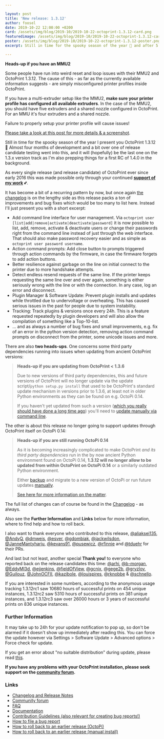 ```yaml
---

layout: post
title: 'New release: 1.3.12'
author: foosel
date: 2019-10-22 12:00:00 +0200
card: /assets/img/blog/2019-10/2019-10-22-octoprint-1.3.12-card.png
featuredimage: /assets/img/blog/2019-10/2019-10-22-octoprint-1.3.12-card.png
poster: /assets/img/blog/2019-10/2019-10-22-octoprint-1.3.12-poster.png
excerpt: Still in time for the spooky season of the year 🎃 and after 5 months of development and testing by the community I present you OctoPrint 1.3.12.

---
```


<div class="alert alert-warning">
  <p><strong>Heads-up if you have an MMU2</strong></p>
  <p>Some people have run into weird reset and loop issues with their MMU2 and OctoPrint 1.3.12. The cause of this - as far as the currently available information suggests - are simply misconfigured printer profiles inside OctoPrint.</p>
  <p>If you have a multi-extruder setup like the MMU2, <strong>make sure your printer profile has configured all available extruders</strong>. In the case of the MMU2, you should have five extruders and a shared nozzle configured in OctoPrint. For an MMU it's four extruders and a shared nozzle.</p>
  <p>Failure to properly setup your printer profile will cause issues!</p>
  <p><a href="https://community.octoprint.org/t/prusa-mmu2s-not-working-in-1-3-12/12884/24?u=foosel" target="_blank">Please take a look at this post for more details & a screenshot</a>.</p>
</div>

Still in time for the spooky season of the year I present you OctoPrint 1.3.12 🎃 Almost four months of development and a bit over 
one of release candidate testing went into this, and it will (hopefully) be the last one on the 1.3.x version track as
I'm also prepping things for a first RC of 1.4.0 in the background.

<!--more-->

As every single release (and release candidate) of OctoPrint ever since early 2016 this was made possible only 
through your continued **[support of my work](/support-octoprint/)** 💕.

It has become a bit of a recurring pattern by now, but once again [the changelog](https://github.com/foosel/OctoPrint/releases/tag/1.3.12) 
is on the lengthy side as this release packs a ton of improvements and bug fixes which would be too many to list here. 
Instead I'll just present you with a short excerpt:

  * Add command line interface for user management. Via `octoprint user [list|add|remove|activate|deactivate|password]` it is now possible to list, add, remove, activate & deactivate users or change their passwords right from the command line instead of just through the web interface. That should also make password recovery easier and as simple as `octoprint user password username`.
  * Action command prompts: Add close button to prompts triggered through action commands by the firmware, in case the firmware forgets to add action buttons.
  * Better resilience against garbage on the line on initial connect to the printer due to more handshake attempts.
  * Detect endless resend requests of the same line. If the printer keeps requesting the same line over and over again, something is either seriously wrong with the line or with the connection. In any case, log an error and disconnect.
  * Plugin Manager & Software Update: Prevent plugin installs and updates while throttled due to undervoltage or overheating. This has caused serious issues in the past for people due to system instability.
  * Tracking: Track plugins & versions once every 24h. This is a feature requested repeatedly by plugin developers and will also allow the compilation of something like a Top-10-list.
  * ... and as always a number of bug fixes and small improvements, e.g. fix of an error in the python version detection, removing action command prompts on disconnect from the printer, some unicode issues and more.

There are also **two heads-ups**. One concerns some third party dependencies running into issues when updating from ancient OctoPrint 
versions:

> **Heads-up if you are updating from OctoPrint < 1.3.6**
>
> Due to new versions of third party dependencies, this and future versions of OctoPrint will no longer update via the update script/`python setup.py install` that used to be OctoPrint's standard update mechanism in versions prior to 1.3.6, at least not in older Python environments as they can be found on e.g. OctoPi 0.14. 
> 
> If you haven't yet updated from such a version ([which you really should have done a long time ago](https://octoprint.org/blog/2018/03/15/security-issue-update-to-1.3.6/)) you'll need to [update manually via command line](https://community.octoprint.org/t/how-can-i-update-the-octoprint-installation-on-my-octopi-image/207?u=foosel).

The other is about this release no longer going to support updates through OctoPrint itself on OctoPi 0.14:

> **Heads-up if you are still running OctoPi 0.14**
> 
> As it is becoming increasingly complicated to make OctoPrint *and its third party dependencies* run in the by now ancient Python environment found on OctoPi 0.14, **1.3.12 will no longer allow to be updated from within OctoPrint on OctoPi 0.14** or a similarly outdated Python environment.
> 
> Either [backup](https://community.octoprint.org/t/how-do-i-backup-my-octoprint-settings-on-octopi/1489?u=foosel) and migrate to a new version of OctoPi or run future updates [manually](https://community.octoprint.org/t/how-can-i-update-the-octoprint-installation-on-my-octopi-image/207?u=foosel).
> 
> [See here for more information on the matter](https://community.octoprint.org/t/octoprint-tells-me-it-cant-run-an-update-due-to-my-python-environment-being-outdated-what-do-i-do-now/4756?u=foosel).

The full list of changes can of course be found in the
[Changelog](https://github.com/foosel/OctoPrint/releases/tag/1.3.12) - as always.

Also see the **Further Information** and **Links** below for more information,
where to find help and how to roll back.

I also want to thank everyone who contributed to this release, [@aliaksei135](https://github.com/aliaksei135), [@AndyQ](https://github.com/AndyQ), [@dmweis](https://github.com/dmweis), [@esver](https://github.com/esver), [@gdombiak](https://github.com/gdombiak), [@jackwilsdon](https://github.com/jackwilsdon), [@JanneMantyharju](https://github.com/JanneMantyharju), [@kevans91](https://github.com/kevans91), [@pusewicz](https://github.com/pusewicz), [@rfinnie](https://github.com/rfinnie) and [@tduehr](https://github.com/tduehr) for their PRs.

And last but not least, another special **Thank you!** to everyone who reported back on the release candidates this time: [@arhi](https://github.com/arhi), [@b-morgan](https://github.com/b-morgan), [@EddyMI3d](https://github.com/EddyMI3d), [@ejjenkins](https://github.com/ejjenkins), [@fieldOfView](https://github.com/fieldOfView), [@gcnix](https://github.com/gcnix), [@gege2b](https://github.com/gege2b), [@gryzlov](https://github.com/gryzlov), [@Guilouz](https://github.com/Guilouz), [@JohnOCFII](https://github.com/JohnOCFII), [@kazibole](https://github.com/kazibole), [@louispires](https://github.com/louispires), [@rknobbe](https://github.com/rknobbe) & [@schnello](https://github.com/schnello).

If you are interested in some numbers, according to the anonymous usage tracking 1.3.12rc1 saw 10680 hours of successful prints on 454 unique instances,
1.3.12rc2 saw 5310 hours of successful prints on 381 unique instances, and 1.3.12rc3 saw over 26000 hours or 3 years
of successful prints on 836 unique instances.

### Further Information

It may take up to 24h for your update notification to pop up, so don't 
be alarmed if it doesn't show up immediately after reading this. You
can force the update however via Settings > Software Update > 
Advanced options > Force check for update.

If you get an error about "no suitable distribution" during update, please read 
[this](https://discourse.octoprint.org/t/i-got-some-error-about-no-suitable-distribution-during-update-and-now-my-server-wont-start/235).

**If you have any problems with your OctoPrint installation, please seek 
support on the [community forum](https://community.octoprint.org).**

### Links

  * [Changelog and Release Notes](https://github.com/foosel/OctoPrint/releases/tag/1.3.12)
  * [Community forum](https://community.octoprint.org)
  * [FAQ](https://faq.octoprint.org)
  * [Documentation](http://docs.octoprint.org/)
  * [Contribution Guidelines (also relevant for creating bug reports!)](https://github.com/foosel/OctoPrint/blob/master/CONTRIBUTING.md)
  * [How to file a bug report](https://github.com/foosel/OctoPrint/blob/master/CONTRIBUTING.md#how-to-file-a-bug-report)
  * [How to roll back to an earlier release (OctoPi)](https://discourse.octoprint.org/t/how-can-i-revert-to-an-older-version-of-the-octoprint-installation-on-my-octopi-image/205)
  * [How to roll back to an earlier release (manual install)](https://discourse.octoprint.org/t/how-can-i-roll-back-to-an-earlier-version-after-an-update/234)

